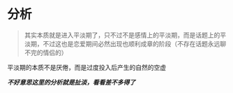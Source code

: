 # 分析

>   其实本质就是进入平淡期了，只不过不是感情上的平淡期，而是话题上的平淡期，不过这也是恋爱期间必然出现也顺利成章的阶段（不存在话题永远聊不完的情侣的）

平淡期的本质不是厌倦，而是过度投入后产生的自然的空虚

***不好意思这里的分析就是扯淡，看看差不多得了***